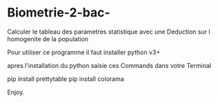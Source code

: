 # Biometrie-2-bac-
Calculer le tableau  des parametres statistique avec une Deduction sur l homogenite de la population


Pour utiliser ce programme il faut installer python v3+

apres l'installation du python saisie ces Commands dans votre Terminal

pip install prettytable
pip install colorama


Enjoy.
